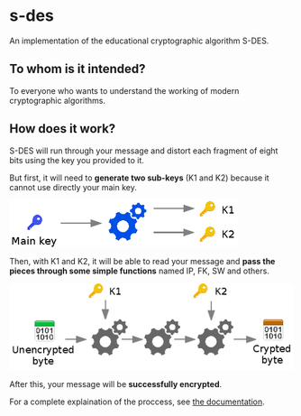 # s-des
An implementation of the educational cryptographic algorithm S-DES.

## To whom is it intended?
To everyone who wants to understand the working of modern cryptographic algorithms.

## How does it work?
S-DES will run through your message and distort each fragment of eight bits using the key you provided to it.

But first, it will need to **generate two sub-keys** (K1 and K2) because it cannot use directly your main key.

![Subkeys generation](docs/images/subkeys_generation_simple.png)

Then, with K1 and K2, it will be able to read your message and **pass the pieces through some simple functions** named IP, FK, SW and others.

![Subkeys generation](docs/images/encrypting_simple.png)

After this, your message will be **successfully encrypted**.

For a complete explaination of the proccess, see [the documentation](docs/s-des.md).
